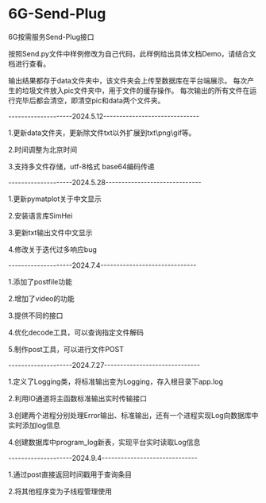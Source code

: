 # 6G-Send-Plug
6G按需服务Send-Plug接口


按照Send.py文件中样例修改为自己代码，此样例给出具体文档Demo，请结合文档进行查看。

输出结果都存于data文件夹中，该文件夹会上传至数据库在平台端展示。 每次产生的垃圾文件放入pic文件夹中，用于文件的缓存操作。 每次输出的所有文件在运行完毕后都会清空，即清空pic和data两个文件夹。

--------------------2024.5.12------------------------------

1.更新data文件夹，更新除文件txt以外扩展到txt\png\gif等。

2.时间调整为北京时间

3.支持多文件存储，utf-8格式 base64编码传递


--------------------2024.5.28------------------------------

1.更新pymatplot关于中文显示

2.安装语言库SimHei

3.更新txt输出文件中文显示

4.修改关于迭代过多响应bug


--------------------2024.7.4------------------------------

1.添加了postfile功能

2.增加了video的功能

3.提供不同的接口

4.优化decode工具，可以查询指定文件解码 

5.制作post工具，可以进行文件POST


--------------------2024.7.27------------------------------

1.定义了Logging类，将标准输出变为Logging，存入根目录下app.log

2.利用IO通道将主函数标准输出实时传输接口

3.创建两个进程分别处理Error输出、标准输出，还有一个进程实现Log向数据库中实时添加log信息

4.创建数据库中program_log新表，实现平台实时读取Log信息


--------------------2024.9.4------------------------------

1.通过post直接返回时间戳用于查询条目

2.将其他程序变为子线程管理使用

